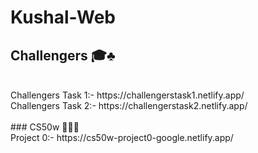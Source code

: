# Kushal-Web

## Challengers 🎓♣️
<br>
Challengers Task 1:-
https://challengerstask1.netlify.app/
<br>
Challengers Task 2:-
https://challengerstask2.netlify.app/
<br>
<br>
### CS50w 🧑‍💻🌐
<br>
Project 0:-
https://cs50w-project0-google.netlify.app/